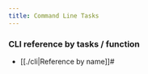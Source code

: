 ```yaml
---
title: Command Line Tasks
---
```


### CLI reference by tasks / function

* [[./cli|Reference by name]]#
